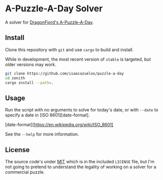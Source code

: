 # A-Puzzle-A-Day Solver

A solver for [DragonFjord's A-Puzzle-A-Day][puzzle].

[puzzle]: https://www.dragonfjord.com/product/a-puzzle-a-day/

## Install

Clone this repository with `git` and use `cargo` to build and install.

While in development, the most recent version of `stable` is targeted, but
older versions may work.

```sh
git clone https://github.com/isaacazuelos/puzzle-a-day
cd zenith
cargo install --path=.
```

## Usage

Run the script with no arguments to solve for today's date, or with `--date` to
specify a date in [ISO 8601][date-format].

[date-format][https://en.wikipedia.org/wiki/ISO_8601]

See the `--help` for more information.

## License

The source code's under [MIT](https://choosealicense.com/licenses/mit/) which is
in the included `LICENSE` file, but I'm not going to pretend to understand the
legality of working on a solver for a commercial puzzle.
